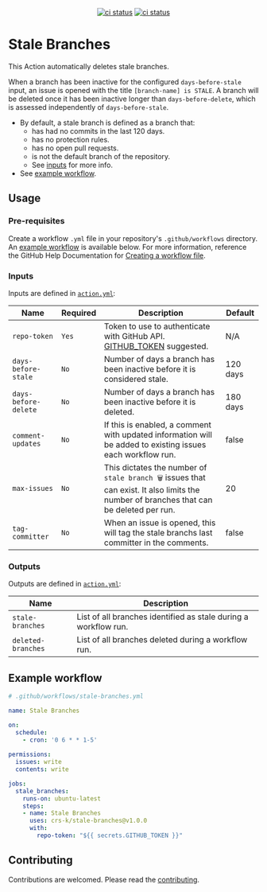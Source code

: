 <p align="center">
  <a href="https://github.com/crs-k/stale-branches/actions"><img alt="ci status" src="https://github.com/crs-k/stale-branches/actions/workflows/ci.yml/badge.svg"></a>
  <a href="https://github.com/crs-k/stale-branches/actions"><img alt="ci status" src="https://github.com/crs-k/stale-branches/actions/workflows/codeql-analysis.yml/badge.svg"></a>
</p>

# Stale Branches

This Action automatically deletes stale branches. 

When a branch has been inactive for the configured `days-before-stale` input, an issue is opened with the title `[branch-name] is STALE`. A branch will be deleted once it has been inactive longer than `days-before-delete`, which is assessed independently of `days-before-stale`.

* By default, a stale branch is defined as a branch that:
  * has had no commits in the last 120 days.
  * has no protection rules.
  * has no open pull requests.
  * is not the default branch of the repository. 
  * See [inputs](https://github.com/crs-k/stale-branches#inputs) for more info.
* See [example workflow](https://github.com/crs-k/stale-branches#example-workflow).

## Usage

### Pre-requisites
Create a workflow `.yml` file in your repository's `.github/workflows` directory. An [example workflow](#example-workflow) is available below. For more information, reference the GitHub Help Documentation for [Creating a workflow file](https://help.github.com/en/articles/configuring-a-workflow#creating-a-workflow-file).

### Inputs
Inputs are defined in [`action.yml`](action.yml):

| Name | Required | Description | Default |
| ---- | -------- | ----------- | ------- |
| `repo-token` | `Yes`| Token to use to authenticate with GitHub API. [GITHUB_TOKEN](https://docs.github.com/en/actions/security-guides/automatic-token-authentication#about-the-github_token-secret) suggested. | N/A |
| `days-before-stale` | `No` | Number of days a branch has been inactive before it is considered stale. | 120 days |
| `days-before-delete` | `No` | Number of days a branch has been inactive before it is deleted. | 180 days |
| `comment-updates` | `No` | If this is enabled, a comment with updated information will be added to existing issues each workflow run. | false |
| `max-issues` | `No` | This dictates the number of `stale branch 🗑️` issues that can exist. It also limits the number of branches that can be deleted per run. | 20 |
| `tag-committer` | `No` | When an issue is opened, this will tag the stale branchs last committer in the comments. | false |

### Outputs
Outputs are defined in [`action.yml`](action.yml):

| Name | Description |
| ---- | ----------- |
| `stale-branches` | List of all branches identified as stale during a workflow run. |
| `deleted-branches` | List of all branches deleted during a workflow run. |


## Example workflow

```yaml
# .github/workflows/stale-branches.yml

name: Stale Branches

on:
  schedule:
    - cron: '0 6 * * 1-5'
    
permissions:
  issues: write
  contents: write

jobs:
  stale_branches:
    runs-on: ubuntu-latest
    steps:
    - name: Stale Branches
      uses: crs-k/stale-branches@v1.0.0
      with:
        repo-token: "${{ secrets.GITHUB_TOKEN }}"
```

## Contributing
Contributions are welcomed. Please read the [contributing](https://github.com/crs-k/stale-branches/blob/main/CONTRIBUTING.md).
